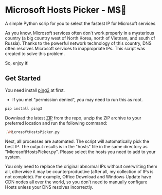# Microsoft Hosts Picker - M$💊

A simple Python scrip for you to select the fastest IP for Microsoft services. 

As you know, Microsoft services often don't work properly in a mysterious country (a big country west of North Korea, north of Vietnam, and south of Russia). Thanks to the powerful network technology of this country, DNS often resolves Microsoft services to inappropriate IPs. This script was created to solve this problem.

So, enjoy it! 

## Get Started

You need install [ping3](https://github.com/kyan001/ping3) at first. 

* If you met "permission denied", you may need to run this as root.

```sh
pip install ping3
```

Download the latest [ZIP](https://github.com/ZeroSimple/MicrosoftHostsPicker/archive/refs/heads/main.zip) from the repo, unzip the ZIP archive to your preferred location and run the following command: 

```sh
.\MicrosoftHostsPicker.py
```

Next, all processes are automated. The script will automatically pick the best IP. The output results is in the "hosts" file in the same directory as "MicrosoftHostsPicker.py". Please select the hosts you need to add to your system. 

You only need to replace the original abnormal IPs without overwriting them all, otherwise it may be counterproductive (after all, my collection of IPs is not complete). For example, Office Download and Windows Update have CDN nodes all over the world, so you don't need to manually configure Hosts unless your DNS resolves incorrectly. 

